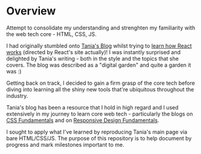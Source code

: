 # Overview

Attempt to consolidate my understanding and strenghten my familiarity with the web tech core - HTML, CSS, JS. 

I had originally stumbled onto [Tania's Blog](https://tania.dev) whilst trying to [learn how React works](https://tania.dev/getting-started-with-react/) (directed by React's site actually)! I was instantly surprised and delighted by Tania's writing - both in the style and the topics that she covers. The blog was described as a "digital garden" and quite a garden it was :)

Getting back on track, I decided to gain a firm grasp of the core tech before diving into learning all the shiny new tools that're ubiquitous throughout the industry.

Tania's blog has been a resource that I hold in high regard and I used extensively in my journey to learn core web tech - particularly the blogs on [CSS Fundamentals](https://tania.dev/overview-of-css-concepts/) and on [Responsive Design Fundamentals](https://www.taniarascia.com/you-dont-need-a-framework/).

I sought to apply what I've learned by reproducing Tania's main page via bare HTML/CSS/JS. The purpose of this repository is to help document by progress and mark milestones important to me.